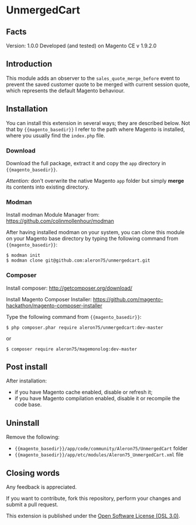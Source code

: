 # UnmergedCart

## Facts
Version: 1.0.0
Developed (and tested) on Magento CE v 1.9.2.0

## Introduction
This module adds an observer to the `sales_quote_merge_before` event to prevent the saved customer quote to be merged
with current session quote, which represents the default Magento behaviour.

## Installation
You can install this extension in several ways; they are described below.
Not that by `{{magento_basedir}}` I refer to the path where Magento is installed, where you usually find the 
`index.php` file. 

### Download
Download the full package, extract it and copy the `app` directory in `{{magento_basedir}}`.
 
*Attention:* don't overwrite the native Magento `app` folder but simply **merge** its contents into existing directory.

### Modman
Install modman Module Manager from: https://github.com/colinmollenhour/modman

After having installed modman on your system, you can clone this module on your
Magento base directory by typing the following command from `{{magento_basedir}}`:

    $ modman init
    $ modman clone git@github.com:aleron75/unmergedcart.git
    
### Composer
Install composer: http://getcomposer.org/download/

Install Magento Composer Installer: https://github.com/magento-hackathon/magento-composer-installer

Type the following command from `{{magento_basedir}}`:

    $ php composer.phar require aleron75/unmergedcart:dev-master

or

    $ composer require aleron75/magemonolog:dev-master

## Post install
After installation:

* if you have Magento cache enabled, disable or refresh it;
* if you have Magento compilation enabled, disable it or recompile the code base.
    
## Uninstall
Remove the following:

* `{{magento_basedir}}/app/code/community/Aleron75/UnmergedCart` folder
* `{{magento_basedir}}/app/etc/modules/Aleron75_UnmergedCart.xml` file

## Closing words
Any feedback is appreciated. 

If you want to contribute, fork this repository, perform your changes and submit a pull request.

This extension is published under the [Open Software License (OSL 3.0)](http://opensource.org/licenses/OSL-3.0).